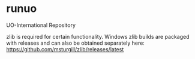 runuo
=====

UO-International Repository


zlib is required for certain functionality. Windows zlib builds are packaged with releases and can also be obtained separately here: https://github.com/msturgill/zlib/releases/latest
